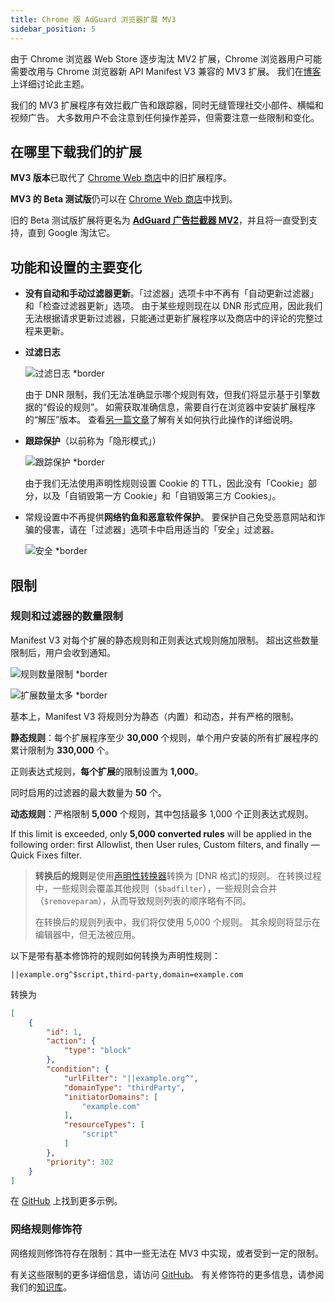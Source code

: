 ```yaml
---
title: Chrome 版 AdGuard 浏览器扩展 MV3
sidebar_position: 5
---
```


由于 Chrome 浏览器 Web Store 逐步淘汰 MV2 扩展，Chrome 浏览器用户可能需要改用与 Chrome 浏览器新 API Manifest V3 兼容的 MV3 扩展。 我们在[博客](https://adguard.com/zh_cn/blog/tag/manifest-v3.html)上详细讨论此主题。

我们的 MV3 扩展程序有效拦截广告和跟踪器，同时无缝管理社交小部件、横幅和视频广告。 大多数用户不会注意到任何操作差异，但需要注意一些限制和变化。

## 在哪里下载我们的扩展

**MV3 版本**已取代了 [Chrome Web 商店](https://chromewebstore.google.com/detail/adguard-adblocker/bgnkhhnnamicmpeenaelnjfhikgbkllg)中的旧扩展程序。

**MV3 的 Beta 测试版**仍可以在 [Chrome Web 商店](https://chromewebstore.google.com/detail/adguard-adblocker-mv3-exp/apjcbfpjihpedihablmalmbbhjpklbdf)中找到。

旧的 Beta 测试版扩展将更名为 [**AdGuard 广告拦截器 MV2**](https://chromewebstore.google.com/detail/adguard-adblocker-beta/gfggjaccafhcbfogfkogggoepomehbjl)，并且将一直受到支持，直到 Google 淘汰它。

## 功能和设置的主要变化

- **没有自动和手动过滤器更新**。「过滤器」选项卡中不再有「自动更新过滤器」和「检查过滤器更新」选项。 由于某些规则现在以 DNR 形式应用，因此我们无法根据请求更新过滤器，只能通过更新扩展程序以及商店中的评论的完整过程来更新。

- **过滤日志**

  ![过滤日志 \*border](https://cdn.adtidy.org/content/blog/mv3/new/log.png)

  由于 DNR 限制，我们无法准确显示哪个规则有效，但我们将显示基于引擎数据的“假设的规则”。 如需获取准确信息，需要自行在浏览器中安装扩展程序的“解压”版本。 查看[另一篇文章](/adguard-browser-extension/solving-problems/debug-rules/)了解有关如何执行此操作的详细说明。

- **跟踪保护**（以前称为「隐形模式」）

  ![跟踪保护 \*border](https://cdn.adtidy.org/content/blog/mv3/new/tracking_screen.png)

  由于我们无法使用声明性规则设置 Cookie 的 TTL，因此没有「Cookie」部分，以及「自销毁第一方 Cookie」和「自销毁第三方 Cookies」。

- 常规设置中不再提供**网络钓鱼和恶意软件保护**。 要保护自己免受恶意网站和诈骗的侵害，请在「过滤器」选项卡中启用适当的「安全」过滤器。

  ![安全 \*border](https://cdn.adtidy.org/content/blog/mv3/new/security.png)

## 限制

### 规则和过滤器的数量限制

Manifest V3 对每个扩展的静态规则和正则表达式规则施加限制。 超出这些数量限制后，用户会收到通知。

![规则数量限制 \*border](https://cdn.adtidy.org/content/blog/new/rulelimits.png)

![扩展数量太多 \*border](https://cdn.adtidy.org/content/blog/new/other_extension.png)

基本上，Manifest V3 将规则分为静态（内置）和动态，并有严格的限制。

**静态规则**：每个扩展程序至少 **30,000** 个规则，单个用户安装的所有扩展程序的累计限制为 **330,000** 个。

正则表达式规则，**每个扩展**的限制设置为 **1,000**。

同时启用的过滤器的最大数量为 **50** 个。

**动态规则**：严格限制 **5,000** 个规则，其中包括最多 1,000 个正则表达式规则。

If this limit is exceeded, only **5,000 converted rules** will be applied in the following order: first Allowlist, then User rules, Custom filters, and finally — Quick Fixes filter.

> **转换后的规则**是使用[声明性转换器][github-declarative-converter]转换为 \[DNR 格式]的规则。
> 在转换过程中，一些规则会覆盖其他规则（`$badfilter`），一些规则会合并（`$removeparam`），从而导致规则列表的顺序略有不同。
>
> 在转换后的规则列表中，我们将仅使用 5,000 个规则。 其余规则将显示在编辑器中，但无法被应用。

以下是带有基本修饰符的规则如何转换为声明性规则：

```adblock
||example.org^$script,third-party,domain=example.com
```

转换为

```json
[
    {
        "id": 1,
        "action": {
            "type": "block"
        },
        "condition": {
            "urlFilter": "||example.org^",
            "domainType": "thirdParty",
            "initiatorDomains": [
                "example.com"
            ],
            "resourceTypes": [
                "script"
            ]
        },
        "priority": 302
    }
]
```

在 [GitHub][github-declarative-converter-examples] 上找到更多示例。

### 网络规则修饰符

网络规则修饰符存在限制：其中一些无法在 MV3 中实现，或者受到一定的限制。

有关这些限制的更多详细信息，请访问 [GitHub][github-declarative-converter]。
有关修饰符的更多信息，请参阅我们的[知识库](/general/ad-filtering/create-own-filters)。

[DNR format]: https://developer.chrome.com/docs/extensions/reference/api/declarativeNetRequest#build-rules

<!-- TODO: update the following urls after the release/v3.1 branch is merged -->

[github-declarative-converter]: https://github.com/AdguardTeam/tsurlfilter/tree/release/v3.1/packages/tsurlfilter/src/rules/declarative-converter
[github-declarative-converter-examples]: https://github.com/AdguardTeam/tsurlfilter/tree/release/v3.1/packages/tsurlfilter/src/rules/declarative-converter#basic-examples
